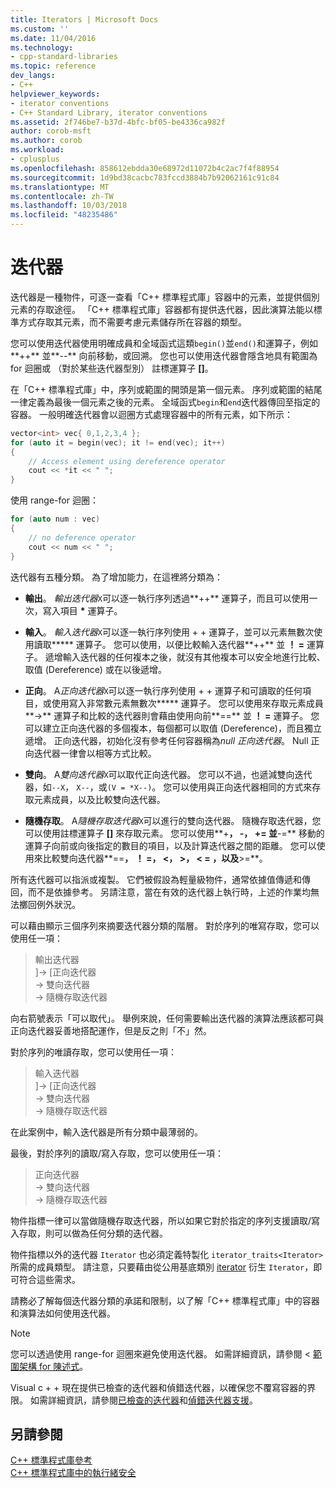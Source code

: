```yaml
---
title: Iterators | Microsoft Docs
ms.custom: ''
ms.date: 11/04/2016
ms.technology:
- cpp-standard-libraries
ms.topic: reference
dev_langs:
- C++
helpviewer_keywords:
- iterator conventions
- C++ Standard Library, iterator conventions
ms.assetid: 2f746be7-b37d-4bfc-bf05-be4336ca982f
author: corob-msft
ms.author: corob
ms.workload:
- cplusplus
ms.openlocfilehash: 858612ebdda30e68972d11072b4c2ac7f4f88954
ms.sourcegitcommit: 1d9bd38cacbc783fccd3884b7b92062161c91c84
ms.translationtype: MT
ms.contentlocale: zh-TW
ms.lasthandoff: 10/03/2018
ms.locfileid: "48235486"
---
```

# <a name="iterators"></a>迭代器

迭代器是一種物件，可逐一查看「C++ 標準程式庫」容器中的元素，並提供個別元素的存取途徑。 「C++ 標準程式庫」容器都有提供迭代器，因此演算法能以標準方式存取其元素，而不需要考慮元素儲存所在容器的類型。

您可以使用迭代器使用明確成員和全域函式這類`begin()`並`end()`和運算子，例如**++** 並**--** 向前移動，或回溯。 您也可以使用迭代器會隱含地具有範圍為 for 迴圈或 （對於某些迭代器型別） 註標運算子 **\[]**。

在「C++ 標準程式庫」中，序列或範圍的開頭是第一個元素。 序列或範圍的結尾一律定義為最後一個元素之後的元素。 全域函式`begin`和`end`迭代器傳回至指定的容器。 一般明確迭代器會以迴圈方式處理容器中的所有元素，如下所示：

```cpp
vector<int> vec{ 0,1,2,3,4 };
for (auto it = begin(vec); it != end(vec); it++)
{
    // Access element using dereference operator
    cout << *it << " ";
}
```

使用 range-for 迴圈：

```cpp
for (auto num : vec)
{
    // no deference operator
    cout << num << " ";
}
```

迭代器有五種分類。 為了增加能力，在這裡將分類為：

- **輸出**。 *輸出迭代器*`X`可以逐一執行序列透過**++** 運算子，而且可以使用一次，寫入項目 **&ast;** 運算子。

- **輸入**。 *輸入迭代器*`X`可以逐一執行序列使用 + + 運算子，並可以元素無數次使用讀取**&ast;** 運算子。 您可以使用，以便比較輸入迭代器**++** 並 **！ =** 運算子。 遞增輸入迭代器的任何複本之後，就沒有其他複本可以安全地進行比較、取值 (Dereference) 或在以後遞增。

- **正向**。 A*正向迭代器*`X`可以逐一執行序列使用 + + 運算子和可讀取的任何項目，或使用寫入非常數元素無數次**&ast;** 運算子。 您可以使用來存取元素成員**->** 運算子和比較的迭代器則會藉由使用向前**==** 並 **！ =** 運算子。 您可以建立正向迭代器的多個複本，每個都可以取值 (Dereference)，而且獨立遞增。 正向迭代器，初始化沒有參考任何容器稱為*null 正向迭代器*。 Null 正向迭代器一律會以相等方式比較。

- **雙向**。 A*雙向迭代器*`X`可以取代正向迭代器。 您可以不過，也遞減雙向迭代器，如`--X`， `X--`，或`(V = *X--)`。 您可以使用與正向迭代器相同的方式來存取元素成員，以及比較雙向迭代器。

- **隨機存取**。 A*隨機存取迭代器*`X`可以進行的雙向迭代器。 隨機存取迭代器，您可以使用註標運算子 **\[]** 來存取元素。 您可以使用**+**， **-**， **+=** 並**-=** 移動的運算子向前或向後指定的數目的項目，以及計算迭代器之間的距離。 您可以使用來比較雙向迭代器**==**， **！ =**， **\<**， **>**， **\< =** ，以及**>=**。

所有迭代器可以指派或複製。 它們被假設為輕量級物件，通常依據值傳遞和傳回，而不是依據參考。 另請注意，當在有效的迭代器上執行時，上述的作業均無法擲回例外狀況。

可以藉由顯示三個序列來摘要迭代器分類的階層。 對於序列的唯寫存取，您可以使用任一項：

> 輸出迭代器<br/>
> ]-> [正向迭代器<br/>
> -> 雙向迭代器<br/>
> -> 隨機存取迭代器<br/>

向右箭號表示「可以取代」。 舉例來說，任何需要輸出迭代器的演算法應該都可與正向迭代器妥善地搭配運作，但是反之則「不」然。

對於序列的唯讀存取，您可以使用任一項：

> 輸入迭代器<br/>
> ]-> [正向迭代器<br/>
> -> 雙向迭代器<br/>
> -> 隨機存取迭代器<br/>

在此案例中，輸入迭代器是所有分類中最薄弱的。

最後，對於序列的讀取/寫入存取，您可以使用任一項：

> 正向迭代器<br/>
> -> 雙向迭代器<br/>
> -> 隨機存取迭代器<br/>

物件指標一律可以當做隨機存取迭代器，所以如果它對於指定的序列支援讀取/寫入存取，則可以做為任何分類的迭代器。

物件指標以外的迭代器 `Iterator` 也必須定義特製化 `iterator_traits<Iterator>` 所需的成員類型。 請注意，只要藉由從公用基底類別 [iterator](../standard-library/iterator-struct.md) 衍生 `Iterator`，即可符合這些需求。

請務必了解每個迭代器分類的承諾和限制，以了解「C++ 標準程式庫」中的容器和演算法如何使用迭代器。

> [!NOTE]
> 您可以透過使用 range-for 迴圈來避免使用迭代器。 如需詳細資訊，請參閱 <<c0> [ 範圍架構 for 陳述式](../cpp/range-based-for-statement-cpp.md)。

Visual c + + 現在提供已檢查的迭代器和偵錯迭代器，以確保您不覆寫容器的界限。 如需詳細資訊，請參閱[已檢查的迭代器](../standard-library/checked-iterators.md)和[偵錯迭代器支援](../standard-library/debug-iterator-support.md)。

## <a name="see-also"></a>另請參閱

[C++ 標準程式庫參考](../standard-library/cpp-standard-library-reference.md)<br/>
[C++ 標準程式庫中的執行緒安全](../standard-library/thread-safety-in-the-cpp-standard-library.md)<br/>
